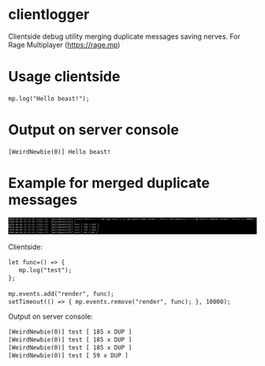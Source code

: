 # clientlogger
Clientside debug utility merging duplicate messages saving nerves.
For Rage Multiplayer (https://rage.mp)

# Usage clientside
```JS
mp.log("Hello beast!");
```

# Output on server console
```
[WeirdNewbie(0)] Hello beast!
```

# Example for merged duplicate messages
![alt text](example.png)

Clientside:
```JS
let func=() => {
   mp.log("test");
};

mp.events.add("render", func);
setTimeout(() => { mp.events.remove("render", func); }, 10000);
```

Output on server console:
```
[WeirdNewbie(0)] test [ 185 x DUP ]
[WeirdNewbie(0)] test [ 185 x DUP ]
[WeirdNewbie(0)] test [ 185 x DUP ]
[WeirdNewbie(0)] test [ 59 x DUP ]
```

